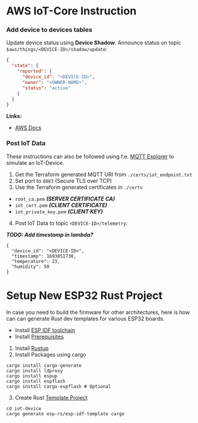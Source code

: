 # AWS IoT-Core Instruction

### Add device to devices tables

Update device status using **Device Shadow**.
Announce status on topic `$aws/things/<DEVICE-ID>/shadow/update`:

```json
{
  "state": {
    "reported": {
      "device_id": "<DEVICE-ID>",
      "owner": "<OWNER-NAME>",
      "status": "active"
    }
  }
}
```

**Links:**

- [AWS Docs](https://docs.aws.amazon.com/iot/latest/developerguide/device-shadow-mqtt.html?icmpid=docs_iot_hp_manage_things)

### Post IoT Data

These instructions can also be followed using f.e. [MQTT Explorer](https://mqtt-explorer.com/) to simulate an IoT-Device.

1. Get the Terraform generated MQTT URI from `./certs/iot_endpoint.txt`
2. Set port to `8883` (Secure TLS over TCP)
3. Use the Terraform generated certificates in `./certs`

- `root_ca.pem` **_(SERVER CERTIFICATE CA)_**
- `iot_cert.pem` **_(CLIENT CERTIFICATE)_**
- `iot_private_key.pem` **_(CLIENT KEY)_**

4. Post IoT Data to topic `<DEVICE-ID>/telemetry`:

_**TODO: Add timestamp in lambda?**_

```shell
{
  "device_id": "<DEVICE-ID>",
  "timestamp": 1693851730,
  "temperature": 23,
  "humidity": 50
}
```

# Setup New ESP32 Rust Project

In case you need to build the firmware for other architectures, here is how can can generate Rust dev templates for various ESP32 boards.

- Install [ESP IDF toolchain](https://docs.espressif.com/projects/esp-idf/en/latest/esp32/get-started/linux-macos-setup.html#step-1-install-prerequisites)
- Install [Prerequisites](https://github.com/esp-rs/esp-idf-template?tab=readme-ov-file#prerequisites)

1. Install [Rustup](https://rustup.rs/)
2. Install Packages using cargo

```shell
cargo install cargo-generate
cargo install ldproxy
cargo install espup
cargo install espflash
cargo install cargo-espflash # Optional
```

3. Create Rust [Template Project](https://github.com/esp-rs/esp-idf-template?tab=readme-ov-file)

```shell
cd iot-device
cargo generate esp-rs/esp-idf-template cargo
```
